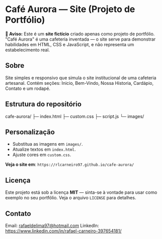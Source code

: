 # Café Aurora — Site (Projeto de Portfólio)

**🔸 Aviso:** Este é um **site fictício** criado apenas como projeto de portfólio. "Café Aurora" é uma cafeteria inventada — o site serve para demonstrar habilidades em HTML, CSS e JavaScript, e não representa um estabelecimento real.

## Sobre
Site simples e responsivo que simula o site institucional de uma cafeteria artesanal. Contém seções: Inicio, Bem-Vindo, Nossa Historia, Cardápio, Contato e um rodapé.

## Estrutura do repositório
cafe-aurora/
├─ index.html
├─ custom.css
├─ script.js
└─ images/

## Personalização
- Substitua as imagens em `images/`.
- Atualize textos em `index.html`.
- Ajuste cores em `custom.css`.

**Veja o site em**: `https://rlcarneiro97.github.io/cafe-aurora/`

## Licença
Este projeto está sob a licença **MIT** — sinta-se à vontade para usar como exemplo no seu portfólio. Veja o arquivo `LICENSE` para detalhes.

## Contato
Email: rafaeldelima97@hotmail.com
LinkedIn: https://www.linkedin.com/in/rafael-carneiro-397654181/
